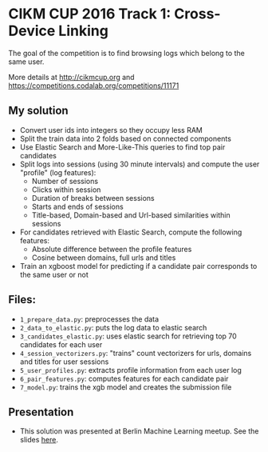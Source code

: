 # CIKM CUP 2016 Track 1: Cross-Device Linking 

The goal of the competition is to find browsing logs which belong to the same user.

More details at http://cikmcup.org and https://competitions.codalab.org/competitions/11171

## My solution

- Convert user ids into integers so they occupy less RAM 
- Split the train data into 2 folds based on connected components
- Use Elastic Search and More-Like-This queries to find top pair candidates
- Split logs into sessions (using 30 minute intervals) and compute the user "profile" (log features):
    - Number of sessions
    - Clicks within session
    - Duration of breaks between sessions
    - Starts and ends of sessions 
    - Title-based, Domain-based and Url-based similarities within sessions
- For candidates retrieved with Elastic Search, compute the following features:
    - Absolute difference between the profile features
    - Cosine between domains, full urls and titles 
- Train an xgboost model for predicting if a candidate pair corresponds to the same user or not

## Files:

- `1_prepare_data.py`: preprocesses the data
- `2_data_to_elastic.py`: puts the log data to elastic search 
- `3_candidates_elastic.py`: uses elastic search for retrieving top 70 candidates for each user
- `4_session_vectorizers.py`: "trains" count vectorizers for urls, domains and titles for user sessions
- `5_user_profiles.py`: extracts profile information from each user log 
- `6_pair_features.py`: computes features for each candidate pair
- `7_model.py`: trains the xgb model and creates the submission file


## Presentation

- This solution was presented at Berlin Machine Learning meetup. See the slides [here](http://www.slideshare.net/AlexeyGrigorev/cikm-cup-2016-crossdevice-linking).
